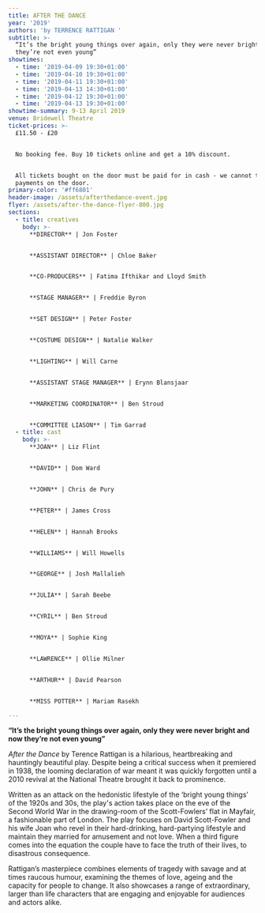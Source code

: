 ```yaml
---
title: AFTER THE DANCE
year: '2019'
authors: 'by TERRENCE RATTIGAN '
subtitle: >-
  “It’s the bright young things over again, only they were never bright and now
  they’re not even young”
showtimes:
  - time: '2019-04-09 19:30+01:00'
  - time: '2019-04-10 19:30+01:00'
  - time: '2019-04-11 19:30+01:00'
  - time: '2019-04-13 14:30+01:00'
  - time: '2019-04-12 19:30+01:00'
  - time: '2019-04-13 19:30+01:00'
showtime-summary: 9-13 April 2019
venue: Bridewell Theatre
ticket-prices: >-
  £11.50 - £20


  No booking fee. Buy 10 tickets online and get a 10% discount.


  All tickets bought on the door must be paid for in cash - we cannot take card
  payments on the door.
primary-color: '#ff6801'
header-image: /assets/afterthedance-event.jpg
flyer: /assets/after-the-dance-flyer-800.jpg
sections:
  - title: creatives
    body: >-
      **DIRECTOR** | Jon Foster


      **ASSISTANT DIRECTOR** | Chloe Baker


      **CO-PRODUCERS** | Fatima Ifthikar and Lloyd Smith


      **STAGE MANAGER** | Freddie Byron


      **SET DESIGN** | Peter Foster


      **COSTUME DESIGN** | Natalie Walker


      **LIGHTING** | Will Carne


      **ASSISTANT STAGE MANAGER** | Erynn Blansjaar


      **MARKETING COORDINATOR** | Ben Stroud


      **COMMITTEE LIASON** | Tim Garrad
  - title: cast
    body: >-
      **JOAN** | Liz Flint


      **DAVID** | Dom Ward


      **JOHN** | Chris de Pury


      **PETER** | James Cross


      **HELEN** | Hannah Brooks


      **WILLIAMS** | Will Howells


      **GEORGE** | Josh Mallalieh


      **JULIA** | Sarah Beebe


      **CYRIL** | Ben Stroud


      **MOYA** | Sophie King


      **LAWRENCE** | Ollie Milner


      **ARTHUR** | David Pearson


      **MISS POTTER** | Mariam Rasekh

---
```

**“It’s the bright young things over again, only they were never bright and now they’re not even young”**

_After the Dance_ by Terence Rattigan is a hilarious, heartbreaking and hauntingly beautiful play. Despite being a critical success when it premiered in 1938, the looming declaration of war meant it was quickly forgotten until a 2010 revival at the National Theatre brought it back to prominence.

Written as an attack on the hedonistic lifestyle of the ‘bright young things’ of the 1920s and 30s, the play's action takes place on the eve of the Second World War in the drawing-room of the Scott-Fowlers’ flat in Mayfair, a fashionable part of London. The play focuses on David Scott-Fowler and his wife Joan who revel in their hard-drinking, hard-partying lifestyle and maintain they married for amusement and not love. When a third figure comes into the equation the couple have to face the truth of their lives, to disastrous consequence.

Rattigan’s masterpiece combines elements of tragedy with savage and at times raucous humour, examining the themes of love, ageing and the capacity for people to change. It also showcases a range of extraordinary, larger than life characters that are engaging and enjoyable for audiences and actors alike.
